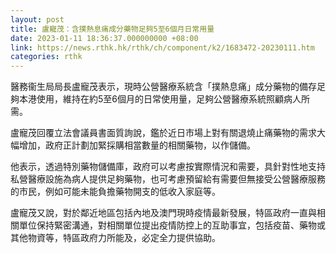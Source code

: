 ```yaml
---
layout: post
title: 盧寵茂：含撲熱息痛成分藥物足夠5至6個月日常用量
date: 2023-01-11 18:36:37.000000000 +08:00
link: https://news.rthk.hk/rthk/ch/component/k2/1683472-20230111.htm
categories: rthk
---
```


醫務衞生局局長盧寵茂表示，現時公營醫療系統含「撲熱息痛」成分藥物的備存足夠本港使用，維持在約5至6個月的日常使用量，足夠公營醫療系統照顧病人所需。

盧寵茂回覆立法會議員書面質詢說，鑑於近日市場上對有關退燒止痛藥物的需求大幅增加，政府正計劃加緊採購相當數量的相關藥物，以作儲備。

他表示，透過特別藥物儲備庫，政府可以考慮按實際情況和需要，具針對性地支持私營醫療設施為病人提供足夠藥物，也可考慮預留給有需要但無接受公營醫療服務的市民，例如可能未能負擔藥物開支的低收入家庭等。

盧寵茂又說，對於鄰近地區包括內地及澳門現時疫情最新發展，特區政府一直與相關單位保持緊密溝通，對相關單位提出疫情防控上的互助事宜，包括疫苗、藥物或其他物資等，特區政府力所能及，必定全力提供協助。
